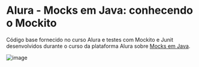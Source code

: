 # Alura - Mocks em Java: conhecendo o Mockito

Código base fornecido no curso Alura e testes com Mockito e Junit desenvolvidos durante o curso da plataforma Alura sobre <a href="https://www.alura.com.br/curso-online-mocks-java-mockito" target="_blank">Mocks em Java</a>.


![image](https://user-images.githubusercontent.com/62489286/212722016-e0e6e132-a592-4d14-9428-933c04850a8a.png)

